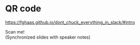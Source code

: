 <!-- .slide: data-timing="120" -->
# QR code <!-- .element: class="hidden" -->
<https://fghaas.github.io/dont_chuck_everything_in_slack/#intro> <!-- .element: class="qrcode" -->

Scan me!  
(Synchronized slides with speaker notes)
